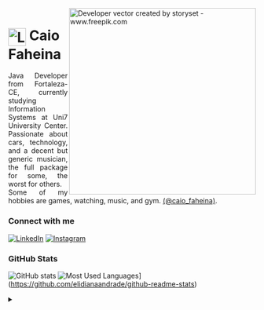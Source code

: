 <img align="right" alt="Developer vector created by storyset - www.freepik.com" height="380" src="https://user-images.githubusercontent.com/97471199/230774187-e482399b-492c-4c17-a831-0314bf90526e.png">

<h1>
    <a href="caiofaheina.com.br">
     <img align="center" alt="Logo Caio Faheina" width="36px" src="https://cdn.discordapp.com/attachments/666688447339298847/1279620175078883399/AT.png?ex=66d51aa7&is=66d3c927&hm=9c80dfa03b7cf8f66dd97859d4c7741924c02c4bb374618cedde2dde67fc1fe2&"></a>
    <span>Caio Faheina</span>
</h1>

<p align="justify">Java Developer from Fortaleza-CE, currently studying Information Systems at Uni7 University Center. Passionate about cars, technology, and a decent but generic musician, the full package for some, the worst for others. 
<br>
 Some of my hobbies are games, watching, music, and gym. <a href="https://www.instagram.com/caio_faheina/">(@caio_faheina)</a>.</p>
<!--
[![Preview](https://img.shields.io/badge/Portfolio-000?style=for-the-badge&logo=github&logoColor=720FF9)](caiofaheina.com.br)
[![GitHub Page](https://img.shields.io/badge/elidianaandrade.github.io-67136f?style=for-the-badge)](caiofaheina.com.br)
-->
<h3 align="left">Connect with me</h3>

[![LinkedIn](https://img.shields.io/badge/-LinkedIn-000?style=for-the-badge&logo=linkedin&logoColor=720FF9&color:FFF)](https://www.linkedin.com/in/caio-faheina-ba549a202/)
[![Instagram](https://img.shields.io/badge/-Instagram-000?style=for-the-badge&logo=instagram&logoColor=720FF9&color:FFF)](https://www.instagram.com/caio_faheina/)

<h3 align="left">GitHub Stats</h3>

![GitHub stats](https://github-readme-stats-git-masterrstaa-rickstaa.vercel.app/api?username=pinguuss&hide_title=true&show_icons=true&include_all_commits=false&count_private=true&line_height=25&hide=issues&bg_color=000&title_color=720FF9&text_color=FFF&border_radius=3&border_color=36123c&icon_color=720FF9&theme=jolly)
![Most Used Languages](https://github-readme-stats-git-masterrstaa-rickstaa.vercel.app/api/top-langs/?username=pinguuss&line_height=10&card_width=290&layout=compact&hide_title=false&count_private=true&langs_count=4&show_icons=true&title_color=FF00F6&hide=html,css&bg_color=000&text_color=8B8B8B&border_radius=3&border_color=561760&count_private=true)](https://github.com/elidianaandrade/github-readme-stats)
<br>

<details align="left">
  <summary></summary> 
 
  - Badges by <a href="https://shields.io/">shields.io</a><br>
  - GitHub Stats by <a href="https://github.com/anuraghazra/github-readme-stats">anuraghazra</a>
  - Developer vector created by <a href="https://www.freepik.com/vectors/developer">storyset - www.freepik.com</a> (edited by author)
 
  <div align="right">Credits to <a href="https://github.com/elidianaandrade">EA</a>.</div>

</details>
